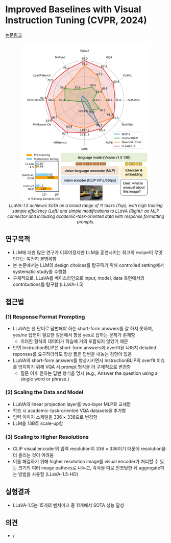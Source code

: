 # Improved Baselines with Visual Instruction Tuning (CVPR, 2024)

[논문링크](https://openaccess.thecvf.com/content/CVPR2024/html/Liu_Improved_Baselines_with_Visual_Instruction_Tuning_CVPR_2024_paper.html)

<p align="center">
    <img width="400" alt='fig1' src="../img/liu2024improved.png?raw=true"></br>
    <em><font size=2>LLaVA-1.5 achieves SoTA on a broad range of 11 tasks (Top), with high training sample efficiency (Left) and simple modifications to LLaVA (Right): an MLP connector and including academic-task-oriented data with response formatting prompts.</font></em>
</p>

## 연구목적
- LLM에 대한 많은 연구가 이루어졌지만 LLM을 훈련시키는 최고의 recipe이 무엇인가는 여전히 불명확함
- 본 논문에서는 LLM의 design choices를 탐구하기 위해 controlled setting에서 systematic study를 수행함
- 구체적으로, LLaVA를 베이스라인으로 input, model, data 측면에서의 contributions를 탐구함 (LLaVA-1.5)

## 접근법
### (1) Response Format Prompting
- LLaVA는 한 단어로 답변해야 하는 short-form answers를 잘 하지 못하며, yes/no 답변이 필요한 질문에서 항상 yes로 답하는 문제가 존재함
  - 이러한 형식의 데이터가 학습에 거의 포함되지 않았기 때문
- 반면 InstructionBLIP은 short-form answers에 overfit된 나머지 detailed reponses를 요구하더라도 항상 짧은 답변을 내놓는 경향이 있음
- LLaVA의 short-form answers를 향상시키면서 InstructionBLIP의 overfit 이슈를 방지하기 위해 VQA 시 prompt 형식을 더 구체적으로 변경함
  - 질문 이후 원하는 답변 형식을 명시 (e.g., Answer the question using a single word or phrase.)
### (2) Scaling the Data and Model
- LLaVA의 linear projection layer를 two-layer MLP로 교체함
- 학습 시 academic-task-oriented VQA datasets을 추가함
- 입력 이미지 스케일을 $336\times{336}$으로 변경함
- LLM을 13B로 scale-up함
### (3) Scaling to Higher Resolutions
- CLIP visual encoder의 입력 resolution이 $336\times{336}$이기 때문에 resolution을 더 올리는 것이 어려움
- 이를 해결하기 위해 higher resolution image를 visual encoder가 처리할 수 있는 크기의 여러 image pathces로 나누고, 각각을 따로 인코딩한 뒤 aggregate하는 방법을 사용함 (LLaVA-1.5-HD)

## 실험결과
- LLaVA-1.5는 15개의 벤치마크 중 11개에서 SOTA 성능 달성

## 의견
- /